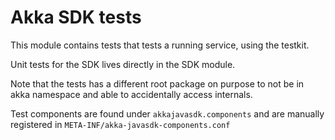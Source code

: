 # Akka SDK tests

This module contains tests that tests a running service, using the testkit. 

Unit tests for the SDK lives directly in the SDK module.

Note that the tests has a different root package on purpose to not be in akka namespace and able to accidentally access internals.

Test components are found under `akkajavasdk.components` and are manually registered in `META-INF/akka-javasdk-components.conf`